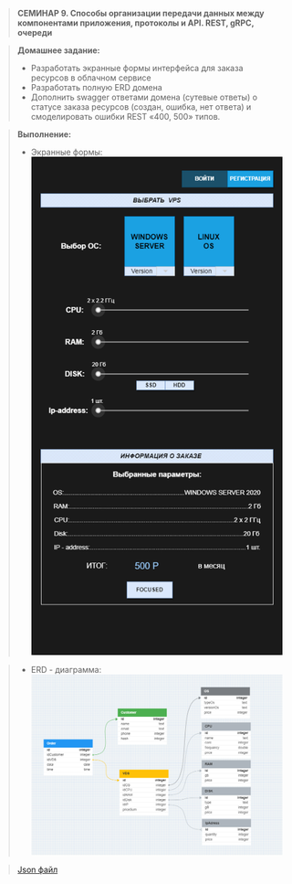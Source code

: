 >**СЕМИНАР 9. Способы организации передачи данных между компонентами приложения, протоколы и API. REST, gRPC, очереди**

>**Домашнее задание:**
>* Разработать экранные формы интерфейса для заказа ресурсов в облачном сервисе
>* Разработать полную ERD домена
>* Дополнить swagger ответами домена (сутевые ответы) о статусе заказа ресурсов (создан, ошибка, нет ответа) и смоделировать ошибки REST «400, 500» типов.

> **Выполнение:**
> * Экранные формы:
![im.png](im.png)

> * ERD - диаграмма:
![erd.png](erd.png)

> [Json файл](https://github.com/Gregorian1489/HT009ARCHECTURE/openapi.json)
